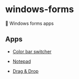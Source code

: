 # windows-forms
🔳 Windows forms apps

## Apps
- [Color bar switcher](https://github.com/filipwroblewski/windows-forms/tree/main/ProjektKolory)

- [Notepad](https://github.com/filipwroblewski/windows-forms/tree/main/Notatnik)

- [Drag & Drop](https://github.com/filipwroblewski/windows-forms/tree/main/DragAndDrop)